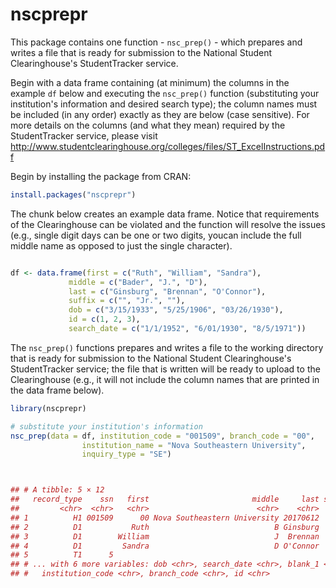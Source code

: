 # nscprepr

This package contains one function - `nsc_prep()` - which prepares and writes a file that is ready for submission to the National Student Clearinghouse's StudentTracker service. 

Begin with a data frame containing (at minimum) the columns in the example `df` below and executing the `nsc_prep()` function (substituting your institution's information and desired search type); the column names must be included (in any order) exactly as they are below (case sensitive). For more details on the columns (and what they mean) required by the StudentTracker service, please visit <http://www.studentclearinghouse.org/colleges/files/ST_ExcelInstructions.pdf>

Begin by installing the package from CRAN:

```r
install.packages("nscprepr")

```

The chunk below creates an example data frame. Notice that requirements of the Clearinghouse can be violated and the function will resolve the issues (e.g., single digit days can be one or two digits,  youcan include the full middle name as opposed to just the single character).

```r

df <- data.frame(first = c("Ruth", "William", "Sandra"),
             middle = c("Bader", "J.", "D"),
             last = c("Ginsburg", "Brennan", "O'Connor"),
             suffix = c("", "Jr.", ""),
             dob = c("3/15/1933", "5/25/1906", "03/26/1930"),
             id = c(1, 2, 3),
             search_date = c("1/1/1952", "6/01/1930", "8/5/1971"))

```

The `nsc_prep()` functions prepares and writes a file to the working directory that is ready for submission to the National Student Clearinghouse's StudentTracker service;  the file that is written will be ready to upload to the Clearinghouse (e.g., it will not
include the column names that are printed in the data frame below).

```r
library(nscprepr)

# substitute your institution's information
nsc_prep(data = df, institution_code = "001509", branch_code = "00",
                institution_name = "Nova Southeastern University",
                inquiry_type = "SE") 



## # A tibble: 5 × 12
##   record_type    ssn   first                       middle     last suffix
##         <chr>  <chr>   <chr>                        <chr>    <chr>  <chr>
## 1          H1 001509      00 Nova Southeastern University 20170612     SE
## 2          D1           Ruth                            B Ginsburg       
## 3          D1        William                            J  Brennan    Jr.
## 4          D1         Sandra                            D O'Connor       
## 5          T1      5                                                     
## # ... with 6 more variables: dob <chr>, search_date <chr>, blank_1 <chr>,
## #   institution_code <chr>, branch_code <chr>, id <chr>
```

